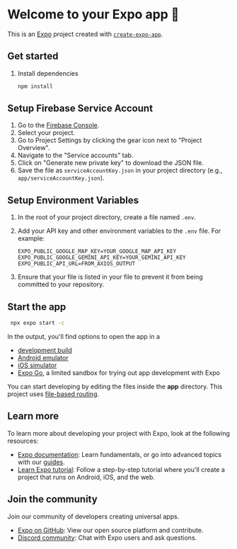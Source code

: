 # Welcome to your Expo app 👋

This is an [Expo](https://expo.dev) project created with [`create-expo-app`](https://www.npmjs.com/package/create-expo-app).

## Get started

1. Install dependencies

   ```bash
   npm install
   ```

## Setup Firebase Service Account

1. Go to the [Firebase Console](https://console.firebase.google.com/).
2. Select your project.
3. Go to Project Settings by clicking the gear icon next to "Project Overview".
4. Navigate to the "Service accounts" tab.
5. Click on "Generate new private key" to download the JSON file.
6. Save the file as `serviceAccountKey.json` in your project directory (e.g., `app/serviceAccountKey.json`).

## Setup Environment Variables

1. In the root of your project directory, create a file named `.env`.
2. Add your API key and other environment variables to the `.env` file. For example:

    ```plaintext
   EXPO_PUBLIC_GOOGLE_MAP_KEY=YOUR_GOOGLE_MAP_API_KEY
   EXPO_PUBLIC_GOOGLE_GEMINI_API_KEY=YOUR_GEMINI_API_KEY
   EXPO_PUBLIC_API_URL=FROM_AXIOS_OUTPUT
    ```

3. Ensure that your  file is listed in your  file to prevent it from being committed to your repository.

## Start the app

   ```bash
    npx expo start -c
   ```

In the output, you'll find options to open the app in a

- [development build](https://docs.expo.dev/develop/development-builds/introduction/)
- [Android emulator](https://docs.expo.dev/workflow/android-studio-emulator/)
- [iOS simulator](https://docs.expo.dev/workflow/ios-simulator/)
- [Expo Go](https://expo.dev/go), a limited sandbox for trying out app development with Expo

You can start developing by editing the files inside the **app** directory. This project uses [file-based routing](https://docs.expo.dev/router/introduction).

## Learn more

To learn more about developing your project with Expo, look at the following resources:

- [Expo documentation](https://docs.expo.dev/): Learn fundamentals, or go into advanced topics with our [guides](https://docs.expo.dev/guides).
- [Learn Expo tutorial](https://docs.expo.dev/tutorial/introduction/): Follow a step-by-step tutorial where you'll create a project that runs on Android, iOS, and the web.

## Join the community

Join our community of developers creating universal apps.

- [Expo on GitHub](https://github.com/expo/expo): View our open source platform and contribute.
- [Discord community](https://chat.expo.dev): Chat with Expo users and ask questions.
